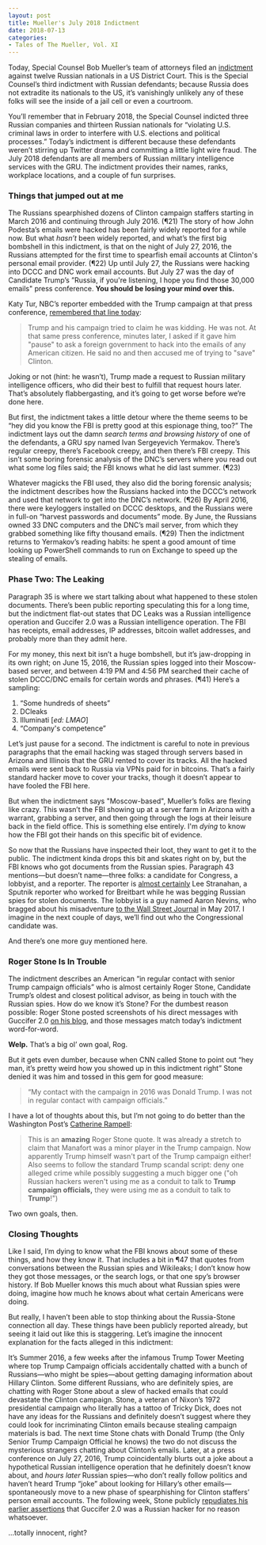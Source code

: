 ```yaml
---
layout: post
title: Mueller's July 2018 Indictment
date: 2018-07-13
categories:
- Tales of The Mueller, Vol. XI
---
```


Today, Special Counsel Bob Mueller’s team of attorneys filed an [indictment](https://www.justice.gov/file/1080281/download) against twelve Russian nationals in a US District Court. This is the Special Counsel’s third indictment with Russian defendants; because Russia does not extradite its nationals to the US, it’s vanishingly unlikely any of these folks will see the inside of a jail cell or even a courtroom.

You’ll remember that in February 2018, the Special Counsel indicted three Russian companies and thirteen Russian nationals for “violating U.S. criminal laws in order to interfere with U.S. elections and political processes.” Today’s indictment is different because these defendants weren’t stirring up Twitter drama and committing a little light wire fraud. The July 2018 defendants are all members of Russian military intelligence services with the GRU. The indictment provides their names, ranks, workplace locations, and a couple of fun surprises.

### Things that jumped out at me

The Russians spearphished dozens of Clinton campaign staffers starting in March 2016 and continuing through July 2016. (¶21) The story of how John Podesta’s emails were hacked has been fairly widely reported for a while now. But what *hasn’t* been widely reported, and what’s the first big bombshell in this indictment, is that on the night of July 27, 2016, the Russians attempted for the first time to spearfish email accounts at Clinton's personal email provider. (¶22) Up until July 27, the Russians were hacking into DCCC and DNC work email accounts. But July 27 was the day of Candidate Trump’s ”Russia, if you're listening, I hope you find those 30,000 emails" press conference. **You should be losing your mind over this.**

Katy Tur, NBC’s reporter embedded with the Trump campaign at that press conference, [remembered that line today](https://twitter.com/katyturnbc/status/1017814447782580224):

> Trump and his campaign tried to claim he was kidding. He was not. At that same press conference, minutes later, I asked if it gave him "pause" to ask a foreign government to hack into the emails of any American citizen. He said no and then accused me of trying to "save" Clinton.

Joking or not (hint: he wasn’t), Trump made a request to Russian military intelligence officers, who did their best to fulfill that request hours later. That’s absolutely flabbergasting, and it’s going to get worse before we’re done here. <!--more-->

But first, the indictment takes a little detour where the theme seems to be “hey did you know the FBI is pretty good at this espionage thing, too?” The indictment lays out the damn *search terms and browsing history* of one of the defendants, a GRU spy named Ivan Sergeyevich Yermakov. There’s regular creepy, there’s Facebook creepy, and then there’s FBI creepy. This isn’t some boring forensic analysis of the DNC’s servers where you read out what some log files said; the FBI knows what he did last summer. (¶23)

Whatever magicks the FBI used, they also did the boring forensic analysis; the indictment describes how the Russians hacked into the DCCC’s network and used that network to get into the DNC’s network. (¶26) By April 2016, there were keyloggers installed on DCCC desktops, and the Russians were in full-on “harvest passwords and documents” mode. By June, the Russians owned 33 DNC computers and the DNC’s mail server, from which they grabbed something like fifty thousand emails. (¶29) Then the indictment returns to Yermakov’s reading habits: he spent a good amount of time looking up PowerShell commands to run on Exchange to speed up the stealing of emails.

### Phase Two: The Leaking

Paragraph 35 is where we start talking about what happened to these stolen documents. There’s been public reporting speculating this for a long time, but the indictment flat-out states that DC Leaks was a Russian intelligence operation and Guccifer 2.0 was a Russian intelligence operation. The FBI has receipts, email addresses, IP addresses, bitcoin wallet addresses, and probably more than they admit here.

For my money, this next bit isn’t a huge bombshell, but it’s jaw-dropping in its own right; on June 15, 2016, the Russian spies logged into their Moscow-based server, and between 4:19 PM and 4:56 PM searched their cache of stolen DCCC/DNC emails for certain words and phrases. (¶41) Here’s a sampling:

1. “Some hundreds of sheets”
2. DCleaks
3. Illuminati [*ed: LMAO*]
4. “Company's competence”

Let’s just pause for a second. The indictment is careful to note in previous paragraphs that the email hacking was staged through servers based in Arizona and Illinois that the GRU rented to cover its tracks. All the hacked emails were sent back to Russia via VPNs paid for in bitcoins. That’s a fairly standard hacker move to cover your tracks, though it doesn’t appear to have fooled the FBI here.

But when the indictment says "Moscow-based", Mueller’s folks are flexing like crazy. This wasn’t the FBI showing up at a server farm in Arizona with a warrant, grabbing a server, and then going through the logs at their leisure back in the field office. This is something else entirely. I'm *dying* to know how the FBI got their hands on this specific bit of evidence.

So now that the Russians have inspected their loot, they want to get it to the public. The indictment kinda drops this bit and skates right on by, but the FBI knows who got documents from the Russian spies. Paragraph 43 mentions—but doesn’t name—three folks: a candidate for Congress, a lobbyist, and a reporter. The reporter is [almost certainly](https://twitter.com/emptywheel/status/1017830052346630144) Lee Stranahan, a Sputnik reporter who worked for Breitbart while he was begging Russian spies for stolen documents. The lobbyist is a guy named Aaron Nevins, who bragged about his misadventure [to the Wall Street Journal](https://www.wsj.com/articles/how-alleged-russian-hacker-teamed-up-with-florida-gop-operative-1495724787) in May 2017. I imagine in the next couple of days, we’ll find out who the Congressional candidate was.

And there’s one more guy mentioned here.

### Roger Stone Is In Trouble

The indictment describes an American “in regular contact with senior Trump campaign officials” who is almost certainly Roger Stone, Candidate Trump’s oldest and closest political advisor, as being in touch with the Russian spies. How do we know it’s Stone? For the dumbest reason possible: Roger Stone posted screenshots of his direct messages with Guccifer 2.0 [on his blog](https://stonecoldtruth.com/roger-stone-the-smoking-gun-aims-fires-misses/), and those messages match today’s indictment word-for-word.

**Welp.** That’s a big ol’ own goal, Rog.

But it gets even dumber, because when CNN called Stone to point out “hey man, it’s pretty weird how you showed up in this indictment right” Stone denied it was him and tossed in this gem for good measure:

> “My contact with the campaign in 2016 was Donald Trump. I was not in regular contact with campaign officials.”

I have a lot of thoughts about this, but I’m not going to do better than the Washington Post’s [Catherine Rampell](https://twitter.com/crampell/status/1017856574004613125):

> This is an **amazing** Roger Stone quote. It was already a stretch to claim that Manafort was a minor player in the Trump campaign. Now apparently Trump himself wasn't part of the Trump campaign either! Also seems to follow the standard Trump scandal script: deny one alleged crime while possibly suggesting a much bigger one ("oh Russian hackers weren't using me as a conduit to talk to **Trump campaign officials,** they were using me as a conduit to talk to **Trump**!")

Two own goals, then.

### Closing Thoughts

Like I said, I’m dying to know what the FBI knows about some of these things, and how they know it. That includes a bit in ¶47 that quotes from conversations between the Russian spies and Wikileaks; I don’t know how they got those messages, or the search logs, or that one spy’s browser history. If Bob Mueller knows this much about what Russian spies were doing, imagine how much he knows about what certain Americans were doing.

But really, I haven’t been able to stop thinking about the Russia-Stone connection all day. These things have been publicly reported already, but seeing it laid out like this is staggering. Let’s imagine the innocent explanation for the facts alleged in this indictment:

It’s Summer 2016, a few weeks after the infamous Trump Tower Meeting where top Trump Campaign officials accidentally chatted with a bunch of Russians—who might be spies—about getting damaging information about Hillary Clinton. Some different Russians, who are definitely spies, are chatting with Roger Stone about a slew of hacked emails that could devastate the Clinton campaign. Stone, a veteran of Nixon’s 1972 presidential campaign who literally has a tattoo of Tricky Dick, does not have any ideas for the Russians and definitely doesn’t suggest where they could look for incriminating Clinton emails because stealing campaign materials is bad. The next time Stone chats with Donald Trump (the Only Senior Trump Campaign Official he knows) the two do not discuss the mysterious strangers chatting about Clinton’s emails. Later, at a press conference on July 27, 2016, Trump coincidentally blurts out a joke about a hypothetical Russian intelligence operation that he definitely doesn’t know about, and *hours later* Russian spies—who don’t really follow politics and haven’t heard Trump “joke” about looking for Hillary’s other emails—spontaneously move to a new phase of spearphishing for Clinton staffers’ person email accounts. The following week, Stone publicly [repudiates his earlier assertions](https://www.cnn.com/2018/04/10/politics/roger-stone-2016-comments-russians-wikileaks/index.html) that Guccifer 2.0 was a Russian hacker for no reason whatsoever.

…totally innocent, right?
